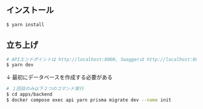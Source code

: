 ## インストール

```bash
$ yarn install
```

## 立ち上げ

```bash
# APIエンドポイントは http://localhost:8000, Swaggerは http://localhost:8000/api
$ yarn dev
```

↓ 最初にデータベースを作成する必要がある

```bash
# １回目のみ以下２つのコマンド実行
$ cd apps/backend
$ docker compose exec api yarn prisma migrate dev --name init
```
